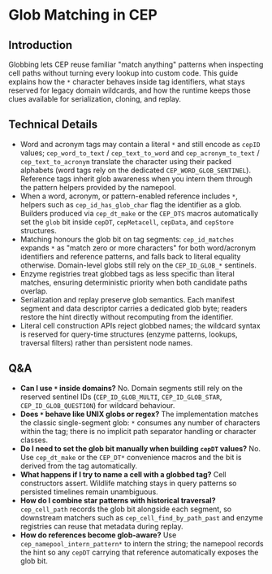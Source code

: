 # Glob Matching in CEP

## Introduction
Globbing lets CEP reuse familiar "match anything" patterns when inspecting cell paths without turning every lookup into custom code. This guide explains how the `*` character behaves inside tag identifiers, what stays reserved for legacy domain wildcards, and how the runtime keeps those clues available for serialization, cloning, and replay.

## Technical Details
- Word and acronym tags may contain a literal `*` and still encode as `cepID` values; `cep_word_to_text` / `cep_text_to_word` and `cep_acronym_to_text` / `cep_text_to_acronym` translate the character using their packed alphabets (word tags rely on the dedicated `CEP_WORD_GLOB_SENTINEL`). Reference tags inherit glob awareness when you intern them through the pattern helpers provided by the namepool.
- When a word, acronym, or pattern-enabled reference includes `*`, helpers such as `cep_id_has_glob_char` flag the identifier as a glob. Builders produced via `cep_dt_make` or the `CEP_DTS` macros automatically set the `glob` bit inside `cepDT`, `cepMetacell`, `cepData`, and `cepStore` structures.
- Matching honours the glob bit on tag segments: `cep_id_matches` expands `*` as "match zero or more characters" for both word/acronym identifiers and reference patterns, and falls back to literal equality otherwise. Domain-level globs still rely on the `CEP_ID_GLOB_*` sentinels.
- Enzyme registries treat globbed tags as less specific than literal matches, ensuring deterministic priority when both candidate paths overlap.
- Serialization and replay preserve glob semantics. Each manifest segment and data descriptor carries a dedicated glob byte; readers restore the hint directly without recomputing from the identifier.
- Literal cell construction APIs reject globbed names; the wildcard syntax is reserved for query-time structures (enzyme patterns, lookups, traversal filters) rather than persistent node names.

## Q&A
- **Can I use `*` inside domains?** No. Domain segments still rely on the reserved sentinel IDs (`CEP_ID_GLOB_MULTI`, `CEP_ID_GLOB_STAR`, `CEP_ID_GLOB_QUESTION`) for wildcard behaviour.
- **Does `*` behave like UNIX globs or regex?** The implementation matches the classic single-segment glob: `*` consumes any number of characters within the tag; there is no implicit path separator handling or character classes.
- **Do I need to set the glob bit manually when building `cepDT` values?** No. Use `cep_dt_make` or the `CEP_DT*` convenience macros and the bit is derived from the tag automatically.
- **What happens if I try to name a cell with a globbed tag?** Cell constructors assert. Wildlife matching stays in query patterns so persisted timelines remain unambiguous.
- **How do I combine star patterns with historical traversal?** `cep_cell_path` records the glob bit alongside each segment, so downstream matchers such as `cep_cell_find_by_path_past` and enzyme registries can reuse that metadata during replay.
- **How do references become glob-aware?** Use `cep_namepool_intern_pattern*` to intern the string; the namepool records the hint so any `cepDT` carrying that reference automatically exposes the glob bit.
